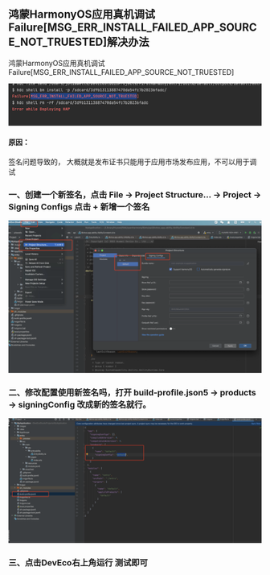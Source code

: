 
## 鸿蒙HarmonyOS应用真机调试Failure[MSG_ERR_INSTALL_FAILED_APP_SOURCE_NOT_TRUESTED]解决办法

鸿蒙HarmonyOS应用真机调试Failure[MSG_ERR_INSTALL_FAILED_APP_SOURCE_NOT_TRUESTED]

![ios setting](../source/20240511_harmony_0001.jpg)

#### 原因：

签名问题导致的， 大概就是发布证书只能用于应用市场发布应用，不可以用于调试

### 一、创建一个新签名，点击 File -> Project Structure... -> Project -> Signing Configs 点击 + 新增一个签名
![ios setting](../source/20240511_harmony_0002.jpg)

### 二、修改配置使用新签名吗，打开 build-profile.json5 -> products -> signingConfig 改成新的签名就行。

![ios setting](../source/20240511_harmony_0003.jpg)

### 三、点击DevEco右上角运行 测试即可